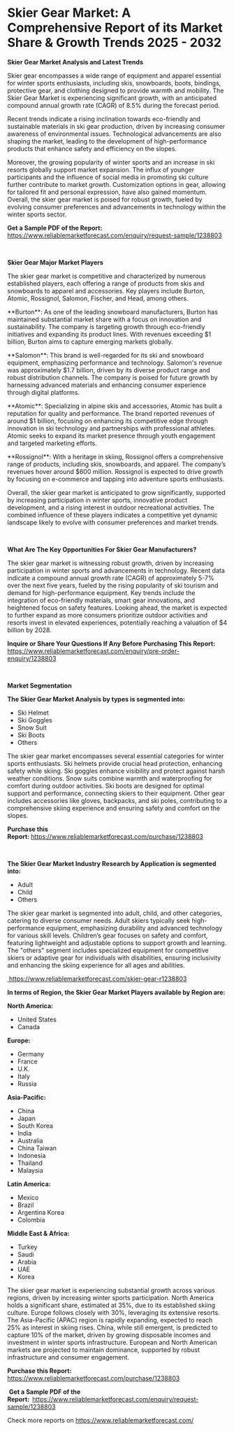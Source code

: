 <p><h1>Skier Gear Market: A Comprehensive Report of its Market Share & Growth Trends 2025 - 2032</h1></p><p><strong>Skier Gear Market Analysis and Latest Trends</strong></p>
<p><p>Skier gear encompasses a wide range of equipment and apparel essential for winter sports enthusiasts, including skis, snowboards, boots, bindings, protective gear, and clothing designed to provide warmth and mobility. The Skier Gear Market is experiencing significant growth, with an anticipated compound annual growth rate (CAGR) of 8.5% during the forecast period. </p><p>Recent trends indicate a rising inclination towards eco-friendly and sustainable materials in ski gear production, driven by increasing consumer awareness of environmental issues. Technological advancements are also shaping the market, leading to the development of high-performance products that enhance safety and efficiency on the slopes. </p><p>Moreover, the growing popularity of winter sports and an increase in ski resorts globally support market expansion. The influx of younger participants and the influence of social media in promoting ski culture further contribute to market growth. Customization options in gear, allowing for tailored fit and personal expression, have also gained momentum. Overall, the skier gear market is poised for robust growth, fueled by evolving consumer preferences and advancements in technology within the winter sports sector.</p></p>
<p><strong>Get a Sample PDF of the Report:&nbsp;</strong> <a href="https://www.reliablemarketforecast.com/enquiry/request-sample/1238803?utm_campaign=2111&utm_medium=2&utm_source=Github&utm_content=ia&utm_term=08022025&utm_id=skier-gear">https://www.reliablemarketforecast.com/enquiry/request-sample/1238803</a></p>
<p>&nbsp;</p>
<p><strong>Skier Gear Major Market Players</strong></p>
<p><p>The skier gear market is competitive and characterized by numerous established players, each offering a range of products from skis and snowboards to apparel and accessories. Key players include Burton, Atomic, Rossignol, Salomon, Fischer, and Head, among others.</p><p>**Burton**: As one of the leading snowboard manufacturers, Burton has maintained substantial market share with a focus on innovation and sustainability. The company is targeting growth through eco-friendly initiatives and expanding its product lines. With revenues exceeding $1 billion, Burton aims to capture emerging markets globally.</p><p>**Salomon**: This brand is well-regarded for its ski and snowboard equipment, emphasizing performance and technology. Salomon's revenue was approximately $1.7 billion, driven by its diverse product range and robust distribution channels. The company is poised for future growth by harnessing advanced materials and enhancing consumer experience through digital platforms.</p><p>**Atomic**: Specializing in alpine skis and accessories, Atomic has built a reputation for quality and performance. The brand reported revenues of around $1 billion, focusing on enhancing its competitive edge through innovation in ski technology and partnerships with professional athletes. Atomic seeks to expand its market presence through youth engagement and targeted marketing efforts.</p><p>**Rossignol**: With a heritage in skiing, Rossignol offers a comprehensive range of products, including skis, snowboards, and apparel. The company’s revenues hover around $600 million. Rossignol is expected to drive growth by focusing on e-commerce and tapping into adventure sports enthusiasts.</p><p>Overall, the skier gear market is anticipated to grow significantly, supported by increasing participation in winter sports, innovative product development, and a rising interest in outdoor recreational activities. The combined influence of these players indicates a competitive yet dynamic landscape likely to evolve with consumer preferences and market trends.</p></p>
<p>&nbsp;</p>
<p><strong>What Are The Key Opportunities For Skier Gear Manufacturers?</strong></p>
<p><p>The skier gear market is witnessing robust growth, driven by increasing participation in winter sports and advancements in technology. Recent data indicate a compound annual growth rate (CAGR) of approximately 5-7% over the next five years, fueled by the rising popularity of ski tourism and demand for high-performance equipment. Key trends include the integration of eco-friendly materials, smart gear innovations, and heightened focus on safety features. Looking ahead, the market is expected to further expand as more consumers prioritize outdoor activities and resorts invest in elevated experiences, potentially reaching a valuation of $4 billion by 2028.</p></p>
<p><strong>Inquire or Share Your Questions If Any Before Purchasing This Report:</strong> <a href="https://www.reliablemarketforecast.com/enquiry/pre-order-enquiry/1238803?utm_campaign=2111&utm_medium=2&utm_source=Github&utm_content=ia&utm_term=08022025&utm_id=skier-gear">https://www.reliablemarketforecast.com/enquiry/pre-order-enquiry/1238803</a></p>
<p>&nbsp;</p>
<p><strong>Market Segmentation</strong></p>
<p><strong>The Skier Gear Market Analysis by types is segmented into:</strong></p>
<p><ul><li>Ski Helmet</li><li>Ski Goggles</li><li>Snow Suit</li><li>Ski Boots</li><li>Others</li></ul></p>
<p><p>The skier gear market encompasses several essential categories for winter sports enthusiasts. Ski helmets provide crucial head protection, enhancing safety while skiing. Ski goggles enhance visibility and protect against harsh weather conditions. Snow suits combine warmth and waterproofing for comfort during outdoor activities. Ski boots are designed for optimal support and performance, connecting skiers to their equipment. Other gear includes accessories like gloves, backpacks, and ski poles, contributing to a comprehensive skiing experience and ensuring safety and comfort on the slopes.</p></p>
<p><strong>Purchase this Report:&nbsp;</strong><a href="https://www.reliablemarketforecast.com/purchase/1238803?utm_campaign=2111&utm_medium=2&utm_source=Github&utm_content=ia&utm_term=08022025&utm_id=skier-gear">https://www.reliablemarketforecast.com/purchase/1238803</a></p>
<p>&nbsp;</p>
<p><strong>The Skier Gear Market Industry Research by Application is segmented into:</strong></p>
<p><ul><li>Adult</li><li>Child</li><li>Others</li></ul></p>
<p><p>The skier gear market is segmented into adult, child, and other categories, catering to diverse consumer needs. Adult skiers typically seek high-performance equipment, emphasizing durability and advanced technology for various skill levels. Children’s gear focuses on safety and comfort, featuring lightweight and adjustable options to support growth and learning. The "others" segment includes specialized equipment for competitive skiers or adaptive gear for individuals with disabilities, ensuring inclusivity and enhancing the skiing experience for all ages and abilities.</p></p>
<p><a href="https://www.reliablemarketforecast.com/skier-gear-r1238803?utm_campaign=2111&utm_medium=2&utm_source=Github&utm_content=ia&utm_term=08022025&utm_id=skier-gear">&nbsp;https://www.reliablemarketforecast.com/skier-gear-r1238803</a></p>
<p><strong>In terms of Region, the Skier Gear Market Players available by Region are:</strong></p>
<p>
    <p> <strong> North America: </strong>
        <ul>
            <li>United States</li>
            <li>Canada</li>
        </ul>
        </p> 
    <p> <strong> Europe: </strong>
        <ul>
            <li>Germany</li>
            <li>France</li>
            <li>U.K.</li>
            <li>Italy</li>
            <li>Russia</li>
        </ul>
        </p> 
    <p> <strong> Asia-Pacific: </strong>
        <ul>
            <li>China</li>
            <li>Japan</li>
            <li>South Korea</li>
            <li>India</li>
            <li>Australia</li>
            <li>China Taiwan</li>
            <li>Indonesia</li>
            <li>Thailand</li>
            <li>Malaysia</li>
        </ul>
        </p> 
    <p> <strong> Latin America: </strong>
        <ul>
            <li>Mexico</li>
            <li>Brazil</li>
            <li>Argentina Korea</li>
            <li>Colombia</li>
        </ul>
        </p> 
    <p> <strong> Middle East & Africa: </strong>
        <ul>
            <li>Turkey</li>
            <li>Saudi</li>
            <li>Arabia</li>
            <li>UAE</li>
            <li>Korea</li>
        </ul>
    </p>
    </p>
<p><p>The skier gear market is experiencing substantial growth across various regions, driven by increasing winter sports participation. North America holds a significant share, estimated at 35%, due to its established skiing culture. Europe follows closely with 30%, leveraging its extensive resorts. The Asia-Pacific (APAC) region is rapidly expanding, expected to reach 25% as interest in skiing rises. China, while still emergent, is predicted to capture 10% of the market, driven by growing disposable incomes and investment in winter sports infrastructure. European and North American markets are projected to maintain dominance, supported by robust infrastructure and consumer engagement.</p></p>
<p><strong>Purchase this Report: </strong><a href="https://www.reliablemarketforecast.com/purchase/1238803?utm_campaign=2111&utm_medium=2&utm_source=Github&utm_content=ia&utm_term=08022025&utm_id=skier-gear">https://www.reliablemarketforecast.com/purchase/1238803</a></p>
<p>&nbsp;<strong>Get a Sample PDF of the Report:&nbsp;&nbsp;</strong><a href="https://www.reliablemarketforecast.com/enquiry/request-sample/1238803?utm_campaign=2111&utm_medium=2&utm_source=Github&utm_content=ia&utm_term=08022025&utm_id=skier-gear">https://www.reliablemarketforecast.com/enquiry/request-sample/1238803</a></p>
<p><strong></strong></p>
<p>Check more reports on <a href="https://www.reliablemarketforecast.com/?utm_campaign=2111&utm_medium=2&utm_source=Github&utm_content=ia&utm_term=08022025&utm_id=skier-gear">https://www.reliablemarketforecast.com/</a></p>